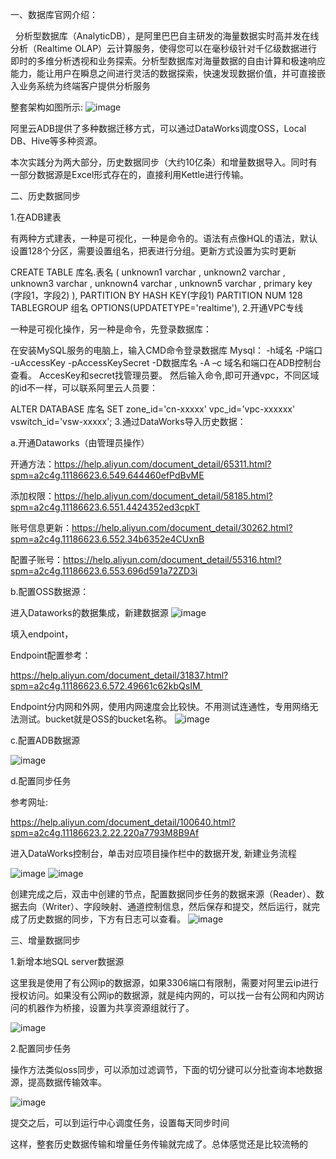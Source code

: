 一、数据库官网介绍：  

  分析型数据库（AnalyticDB），是阿里巴巴自主研发的海量数据实时高并发在线分析（Realtime OLAP）云计算服务，使得您可以在毫秒级针对千亿级数据进行即时的多维分析透视和业务探索。分析型数据库对海量数据的自由计算和极速响应能力，能让用户在瞬息之间进行灵活的数据探索，快速发现数据价值，并可直接嵌入业务系统为终端客户提供分析服务

整套架构如图所示:
![image](https://raw.githubusercontent.com/lbship/lbship.github.io/master/img/ads/ads1.png) 


阿里云ADB提供了多种数据迁移方式，可以通过DataWorks调度OSS，Local DB、Hive等多种资源。

本次实践分为两大部分，历史数据同步（大约10亿条）和增量数据导入。同时有一部分数据源是Excel形式存在的，直接利用Kettle进行传输。

二、历史数据同步

1.在ADB建表

有两种方式建表，一种是可视化，一种是命令的。语法有点像HQL的语法，默认设置128个分区，需要设置组名，把表进行分组。更新方式设置为实时更新

 CREATE TABLE 
库名.表名 (
unknown1 varchar , 
unknown2 varchar , 
unknown3 varchar , 
unknown4 varchar , 
unknown5 varchar , 
primary key (字段1，字段2)
), 
PARTITION BY HASH KEY(字段1) PARTITION NUM 128
TABLEGROUP 组名
OPTIONS(UPDATETYPE='realtime'),
2.开通VPC专线

一种是可视化操作，另一种是命令，先登录数据库：

在安装MySQL服务的电脑上，输入CMD命令登录数据库
Mysql： -h域名 -P端口 -uAccessKey -pAccessKeySecret -D数据库名 -A –c
域名和端口在ADB控制台查看。 AccesKey和secret找管理员要。
然后输入命令,即可开通vpc，不同区域的id不一样，可以联系阿里云人员要：

ALTER DATABASE 库名 
SET zone_id='cn-xxxxx' 
    vpc_id='vpc-xxxxxx' 
vswitch_id='vsw-xxxxx';
3.通过DataWorks导入历史数据：

a.开通Dataworks（由管理员操作）

开通方法：https://help.aliyun.com/document_detail/65311.html?spm=a2c4g.11186623.6.549.644460efPdBvME

添加权限：https://help.aliyun.com/document_detail/58185.html?spm=a2c4g.11186623.6.551.4424352ed3cpkT

账号信息更新：https://help.aliyun.com/document_detail/30262.html?spm=a2c4g.11186623.6.552.34b6352e4CUxnB

配置子账号：https://help.aliyun.com/document_detail/55316.html?spm=a2c4g.11186623.6.553.696d591a72ZD3i

b.配置OSS数据源：

进入Dataworks的数据集成，新建数据源
![image](https://raw.githubusercontent.com/lbship/lbship.github.io/master/img/ads/ads2.png) 


填入endpoint，

Endpoint配置参考：

https://help.aliyun.com/document_detail/31837.html?spm=a2c4g.11186623.6.572.49661c62kbQsIM 

Endpoint分内网和外网，使用内网速度会比较快。不用测试连通性，专用网络无法测试。bucket就是OSS的bucket名称。
![image](https://raw.githubusercontent.com/lbship/lbship.github.io/master/img/ads/ads3.png) 


c.配置ADB数据源

![image](https://raw.githubusercontent.com/lbship/lbship.github.io/master/img/ads/ads4.png) 

d.配置同步任务

参考网址:

https://help.aliyun.com/document_detail/100640.html?spm=a2c4g.11186623.2.22.220a7793M8B9Af

进入DataWorks控制台，单击对应项目操作栏中的数据开发, 新建业务流程

![image](https://raw.githubusercontent.com/lbship/lbship.github.io/master/img/ads/ads5.png) 
![image](https://raw.githubusercontent.com/lbship/lbship.github.io/master/img/ads/ads6.png) 


创建完成之后，双击中创建的节点，配置数据同步任务的数据来源（Reader）、数据去向（Writer）、字段映射、通道控制信息，然后保存和提交，然后运行，就完成了历史数据的同步，下方有日志可以查看。
![image](https://raw.githubusercontent.com/lbship/lbship.github.io/master/img/ads/ads7.png) 


三、增量数据同步

1.新增本地SQL server数据源

这里我是使用了有公网ip的数据源，如果3306端口有限制，需要对阿里云ip进行授权访问。如果没有公网ip的数据源，就是纯内网的，可以找一台有公网和内网访问的机器作为桥接，设置为共享资源组就行了。

![image](https://raw.githubusercontent.com/lbship/lbship.github.io/master/img/ads/ads8.png) 

2.配置同步任务

操作方法类似oss同步，可以添加过滤调节，下面的切分键可以分批查询本地数据源，提高数据传输效率。

![image](https://raw.githubusercontent.com/lbship/lbship.github.io/master/img/ads/ads9.png) 

提交之后，可以到运行中心调度任务，设置每天同步时间



这样，整套历史数据传输和增量任务传输就完成了。总体感觉还是比较流畅的
